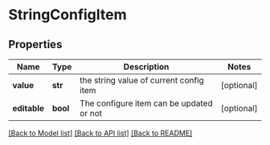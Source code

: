 # StringConfigItem

## Properties
Name | Type | Description | Notes
------------ | ------------- | ------------- | -------------
**value** | **str** | the string value of current config item | [optional] 
**editable** | **bool** | The configure item can be updated or not | [optional] 

[[Back to Model list]](../README.md#documentation-for-models) [[Back to API list]](../README.md#documentation-for-api-endpoints) [[Back to README]](../README.md)



